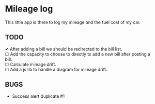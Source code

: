 # Mileage log

This little app is there to log my mileage and the fuel cost of my car. 

## TODO
✔ After adding a bill we should be redirected to the bill list.  
☐ Add the capacity to choose to directly to add a new bill after posting a bill.  
☐ Calculate mileage drift.  
☐ Add a js lib to handle a diagram for mileage drift.  
 
## BUGS
* Success alert duplicate #1